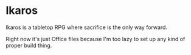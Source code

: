 # Ikaros
Ikaros is a tabletop RPG where sacrifice is the only way forward.

Right now it's just Office files because I'm too lazy to set up any kind of proper build thing.
